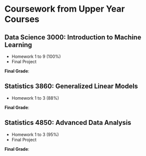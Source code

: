 # Coursework from Upper Year Courses

##  Data Science 3000: Introduction to Machine Learning

- Homework 1 to 9 (100%)
- Final Project

**Final Grade**: 

## Statistics 3860: Generalized Linear Models

- Homework 1 to 3 (88%)

**Final Grade**:

## Statistics 4850: Advanced Data Analysis

- Homework 1 to 3 (95%)
- Final Project

**Final Grade**:
